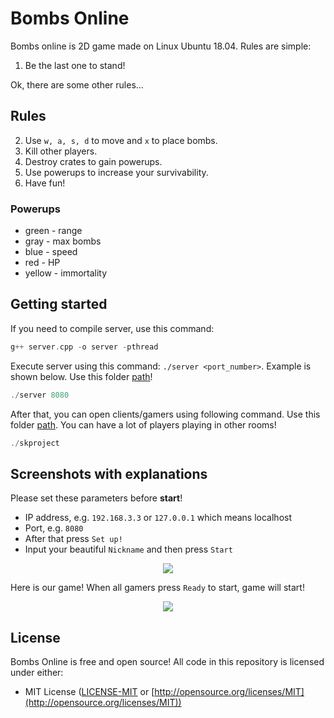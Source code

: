 # Bombs Online
Bombs online is 2D game made on Linux Ubuntu 18.04. Rules are simple:
1. Be the last one to stand!

Ok, there are some other rules...

## Rules
2. Use ```w, a, s, d``` to move and ```x``` to place bombs.
3. Kill other players.
4. Destroy crates to gain powerups.
5. Use powerups to increase your survivability.
6. Have fun!

### Powerups
- green - range 
- gray - max bombs 
- blue - speed 
- red - HP 
- yellow - immortality

## Getting started
If you need to compile server, use this command:
```c++
g++ server.cpp -o server -pthread
```
Execute server using this command: ```./server <port_number>```. Example is shown below. Use this folder [path](https://github.com/HelenaMaslowska/bombs-online/tree/main/jan)!
```c++
./server 8080
```

After that, you can open clients/gamers using following command. Use this folder [path](https://github.com/HelenaMaslowska/bombs-online/tree/main/Game/build-skproject-Desktop_Qt_6_4_2_GCC_64bit-Release). You can have a lot of players playing in other rooms!
```c++
./skproject
```

## Screenshots with explanations
Please set these parameters before **start**!

* IP address, e.g. ```192.168.3.3``` or ```127.0.0.1``` which means localhost
* Port, e.g. ```8080```
* After that press ```Set up!```
* Input your beautiful ```Nickname``` and then press ```Start```

<p align="center">
<img src="https://user-images.githubusercontent.com/44245185/218344861-560514d0-8b37-4f42-99db-4147cd12f8f2.png">
<p>

Here is our game! When all gamers press ```Ready``` to start, game will start! 
<p align="center">
<img src="https://user-images.githubusercontent.com/44245185/218347507-2c9cd600-ec12-4976-85b1-a90c7131b9e2.png">
<p>


## License
Bombs Online is free and open source! All code in this repository is licensed under either:
* MIT License ([LICENSE-MIT](docs/LICENSE-MIT) or [http://opensource.org/licenses/MIT](http://opensource.org/licenses/MIT))
